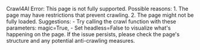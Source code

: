Crawl4AI Error: This page is not fully supported. Possible reasons: 1. The page may have restrictions that prevent crawling. 2. The page might not be fully loaded. Suggestions: - Try calling the crawl function with these parameters: magic=True, - Set headless=False to visualize what's happening on the page. If the issue persists, please check the page's structure and any potential anti-crawling measures.
